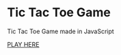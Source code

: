 # Tic Tac Toe Game 
Tic Tac Toe Game made in JavaScript

[PLAY HERE](https://tic-tac-toe-js.calvinli.dev/)
